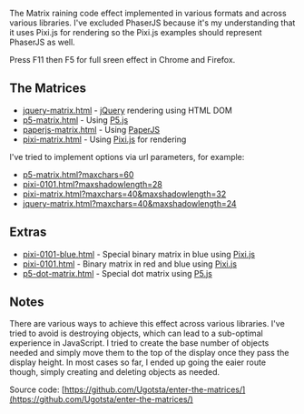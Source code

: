 The Matrix raining code effect implemented in various formats and across various libraries. I've excluded PhaserJS because it's my understanding that it uses Pixi.js for rendering so the Pixi.js examples should represent PhaserJS as well.  

Press F11 then F5 for full sreen effect in Chrome and Firefox.

## The Matrices

- [jquery-matrix.html](jquery-matrix.html) - [jQuery](https://jquery.com/) rendering using HTML DOM  
- [p5-matrix.html](p5-matrix.html) - Using [P5.js](https://p5js.org/)  
- [paperjs-matrix.html](paperjs-matrix.html) - Using [PaperJS](http://paperjs.org/)  
- [pixi-matrix.html](pixi-matrix.html) - Using [Pixi.js](http://www.pixijs.com/) for rendering   

I've tried to implement options via url parameters, for example:  
- [p5-matrix.html?maxchars=60](p5-matrix.html?maxchars=60)  
- [pixi-0101.html?maxshadowlength=28](pixi-0101.html?maxshadowlength=28)  
- [pixi-matrix.html?maxchars=40&maxshadowlength=32](pixi-matrix.html?maxchars=40&maxshadowlength=32)  
- [jquery-matrix.html?maxchars=40&maxshadowlength=24](jquery-matrix.html?maxchars=40&maxshadowlength=24)  

## Extras
- [pixi-0101-blue.html](pixi-0101-blue.html) - Special binary matrix in blue using [Pixi.js](http://www.pixijs.com/)  
- [pixi-0101.html](pixi-0101.html) - Binary matrix in red and blue using [Pixi.js](http://www.pixijs.com/)  
- [p5-dot-matrix.html](p5-dot-matrix.html) - Special dot matrix using [P5.js](https://p5js.org/)  

## Notes

There are various ways to achieve this effect across various libraries. I've tried to avoid is destroying objects, which can lead to a sub-optimal experience in JavaScript. I tried to create the base number of objects needed and simply move them to the top of the display once they pass the display height. In most cases so far, I ended up going the eaier route though, simply creating and deleting objects as needed.  

Source code: [https://github.com/Ugotsta/enter-the-matrices/](https://github.com/Ugotsta/enter-the-matrices/)
